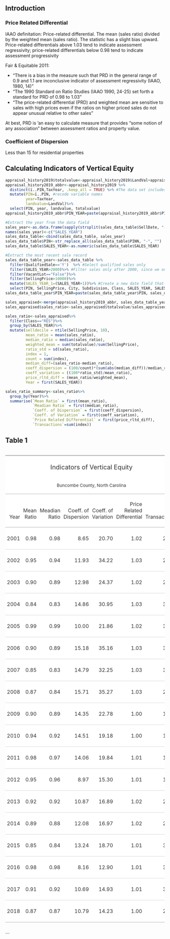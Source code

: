 
## Introduction

### Price Related Differential

IAAO definitation: Price-related differential. The mean (sales ratio)
divided by the weighted mean (sales ratio). The statistic has a slight
bias upward. Price-related differentials above 1.03 tend to indicate
assessment regressivity; price-related differentials below 0.98 tend to
indicate assessment progressivity

Fair & Equitable 2011:

  - “There is a bias in the measure such that PRD in the general range
    of 0.9 and 1.1 are inconclusive indicator of assessment regressivity
    (IAAO, 1980, 14)”
  - “The 1990 Standard on Ratio Studies (IAAO 1990, 24-25) set forth a
    standard for PRD of 0.98 to 1.03”
  - “The price-related differential (PRD) and weighted mean are
    sensitive to sales with high prices even if the ratios on higher
    priced sales do not appear unusual relative to other sales”

At best, PRD is ’an easy to calculate measure that provides “some notion
of any association” between assessment ratios and property value.

### Coefficient of Dispersion

Less than 15 for residential properties

## Calculating Indicators of Vertical Equity

``` r
appraisal_history2019$totalvalue<-appraisal_history2019$LandVal+appraisal_history2019$BldgVal+appraisal_history2019$ImprVal ##Calculate total taxable value
appraisal_history2019_abbr<-appraisal_history2019 %>%
  distinct(ï..PIN,TaxYear, .keep_all = TRUE) %>% #The data set includes duplicated records. Remove duplicates.
  mutate(PIN=ï..PIN, #recode variable names
         year=TaxYear,
         landvalue=LandVal)%>%
  select(PIN, year, landvalue, totalvalue)
appraisal_history2019_abbr$PIN_YEAR=paste(appraisal_history2019_abbr$PIN, appraisal_history2019_abbr$year, sep="_")

#Extract the year from the data field
sales_year<-as.data.frame(sapply(strsplit(sales_data_table$SellDate, "-"), `[`,1))
names(sales_year)<-c("SALES_YEAR")
sales_data_table<-cbind(sales_data_table, sales_year)
sales_data_table$PIN<-str_replace_all(sales_data_table$PINN, "-", "")
sales_data_table$SALES_YEAR<-as.numeric(sales_data_table$SALES_YEAR)

#Extract the most recent sale record
sales_data_table_year<-sales_data_table %>% 
  filter(QualifiedSale=='Y')  %>% #Select qualified sales only
  filter(SALES_YEAR>2000)%>% #Filter sales only after 2000, since we only have appraisal values back to 2001
  filter(VacantLot=="False")%>%
  filter(SellingPrice>10000)%>%
  mutate(SALES_YEAR_1=(SALES_YEAR+1))%>% #Create a new date field that allows the sales to align with the following tax year
  select(PIN, SellingPrice, City, Subdivision, Class, SALES_YEAR, SALES_YEAR_1)
sales_data_table_year$PIN_YEAR=paste(sales_data_table_year$PIN, sales_data_table_year$SALES_YEAR_1, sep="_")

sales_appraised<-merge(appraisal_history2019_abbr, sales_data_table_year, by="PIN_YEAR")
sales_appraised$sales_ratio<-sales_appraised$totalvalue/sales_appraised$SellingPrice

sales_ratio<-sales_appraised%>%
  filter(Class=="RES")%>%
  group_by(SALES_YEAR)%>%
  mutate(selldecile = ntile(SellingPrice, 10),
         mean_ratio = mean(sales_ratio),
         median_ratio = median(sales_ratio),
         weighted_mean = sum(totalvalue)/sum(SellingPrice),
         ratio_std = sd(sales_ratio),
         index = 1,
         count = sum(index),
         median_diff=(sales_ratio-median_ratio),
         coeff_dispersion = (100/count)*(sum(abs(median_diff))/median_ratio),
         coeff_variation = ((100*ratio_std)/mean_ratio),
         price_rltd_diff = (mean_ratio/weighted_mean),
         Year = first(SALES_YEAR))

sales_ratio_summary<-sales_ratio%>%
  group_by(Year)%>%
  summarise(`Mean Ratio` = first(mean_ratio),
            `Meadian Ratio` = first(median_ratio),
            `Coeff. of Dispersion` = first(coeff_dispersion),
            `Coeff. of Variation` = first(coeff_variation),
            `Price Related Differential` = first(price_rltd_diff),
            `Transactions`=sum(index))
```

## Table 1

<!--html_preserve-->

<div id="yryfqgpqfq" style="overflow-x:auto;overflow-y:auto;width:auto;height:auto;">

<style>html {
  font-family: -apple-system, BlinkMacSystemFont, 'Segoe UI', Roboto, Oxygen, Ubuntu, Cantarell, 'Helvetica Neue', 'Fira Sans', 'Droid Sans', Arial, sans-serif;
}

#yryfqgpqfq .gt_table {
  display: table;
  border-collapse: collapse;
  margin-left: auto;
  margin-right: auto;
  color: #333333;
  font-size: 16px;
  font-weight: normal;
  font-style: normal;
  background-color: #FFFFFF;
  width: auto;
  border-top-style: solid;
  border-top-width: 2px;
  border-top-color: #A8A8A8;
  border-right-style: none;
  border-right-width: 2px;
  border-right-color: #D3D3D3;
  border-bottom-style: solid;
  border-bottom-width: 2px;
  border-bottom-color: #A8A8A8;
  border-left-style: none;
  border-left-width: 2px;
  border-left-color: #D3D3D3;
}

#yryfqgpqfq .gt_heading {
  background-color: #FFFFFF;
  text-align: center;
  border-bottom-color: #FFFFFF;
  border-left-style: none;
  border-left-width: 1px;
  border-left-color: #D3D3D3;
  border-right-style: none;
  border-right-width: 1px;
  border-right-color: #D3D3D3;
}

#yryfqgpqfq .gt_title {
  color: #333333;
  font-size: 125%;
  font-weight: initial;
  padding-top: 4px;
  padding-bottom: 4px;
  border-bottom-color: #FFFFFF;
  border-bottom-width: 0;
}

#yryfqgpqfq .gt_subtitle {
  color: #333333;
  font-size: 85%;
  font-weight: initial;
  padding-top: 0;
  padding-bottom: 4px;
  border-top-color: #FFFFFF;
  border-top-width: 0;
}

#yryfqgpqfq .gt_bottom_border {
  border-bottom-style: solid;
  border-bottom-width: 2px;
  border-bottom-color: #D3D3D3;
}

#yryfqgpqfq .gt_col_headings {
  border-top-style: solid;
  border-top-width: 2px;
  border-top-color: #D3D3D3;
  border-bottom-style: solid;
  border-bottom-width: 2px;
  border-bottom-color: #D3D3D3;
  border-left-style: none;
  border-left-width: 1px;
  border-left-color: #D3D3D3;
  border-right-style: none;
  border-right-width: 1px;
  border-right-color: #D3D3D3;
}

#yryfqgpqfq .gt_col_heading {
  color: #333333;
  background-color: #FFFFFF;
  font-size: 100%;
  font-weight: normal;
  text-transform: inherit;
  border-left-style: none;
  border-left-width: 1px;
  border-left-color: #D3D3D3;
  border-right-style: none;
  border-right-width: 1px;
  border-right-color: #D3D3D3;
  vertical-align: bottom;
  padding-top: 5px;
  padding-bottom: 6px;
  padding-left: 5px;
  padding-right: 5px;
  overflow-x: hidden;
}

#yryfqgpqfq .gt_column_spanner_outer {
  color: #333333;
  background-color: #FFFFFF;
  font-size: 100%;
  font-weight: normal;
  text-transform: inherit;
  padding-top: 0;
  padding-bottom: 0;
  padding-left: 4px;
  padding-right: 4px;
}

#yryfqgpqfq .gt_column_spanner_outer:first-child {
  padding-left: 0;
}

#yryfqgpqfq .gt_column_spanner_outer:last-child {
  padding-right: 0;
}

#yryfqgpqfq .gt_column_spanner {
  border-bottom-style: solid;
  border-bottom-width: 2px;
  border-bottom-color: #D3D3D3;
  vertical-align: bottom;
  padding-top: 5px;
  padding-bottom: 6px;
  overflow-x: hidden;
  display: inline-block;
  width: 100%;
}

#yryfqgpqfq .gt_group_heading {
  padding: 8px;
  color: #333333;
  background-color: #FFFFFF;
  font-size: 100%;
  font-weight: initial;
  text-transform: inherit;
  border-top-style: solid;
  border-top-width: 2px;
  border-top-color: #D3D3D3;
  border-bottom-style: solid;
  border-bottom-width: 2px;
  border-bottom-color: #D3D3D3;
  border-left-style: none;
  border-left-width: 1px;
  border-left-color: #D3D3D3;
  border-right-style: none;
  border-right-width: 1px;
  border-right-color: #D3D3D3;
  vertical-align: middle;
}

#yryfqgpqfq .gt_empty_group_heading {
  padding: 0.5px;
  color: #333333;
  background-color: #FFFFFF;
  font-size: 100%;
  font-weight: initial;
  border-top-style: solid;
  border-top-width: 2px;
  border-top-color: #D3D3D3;
  border-bottom-style: solid;
  border-bottom-width: 2px;
  border-bottom-color: #D3D3D3;
  vertical-align: middle;
}

#yryfqgpqfq .gt_from_md > :first-child {
  margin-top: 0;
}

#yryfqgpqfq .gt_from_md > :last-child {
  margin-bottom: 0;
}

#yryfqgpqfq .gt_row {
  padding-top: 8px;
  padding-bottom: 8px;
  padding-left: 5px;
  padding-right: 5px;
  margin: 10px;
  border-top-style: solid;
  border-top-width: 1px;
  border-top-color: #D3D3D3;
  border-left-style: none;
  border-left-width: 1px;
  border-left-color: #D3D3D3;
  border-right-style: none;
  border-right-width: 1px;
  border-right-color: #D3D3D3;
  vertical-align: middle;
  overflow-x: hidden;
}

#yryfqgpqfq .gt_stub {
  color: #333333;
  background-color: #FFFFFF;
  font-size: 100%;
  font-weight: initial;
  text-transform: inherit;
  border-right-style: solid;
  border-right-width: 2px;
  border-right-color: #D3D3D3;
  padding-left: 12px;
}

#yryfqgpqfq .gt_summary_row {
  color: #333333;
  background-color: #FFFFFF;
  text-transform: inherit;
  padding-top: 8px;
  padding-bottom: 8px;
  padding-left: 5px;
  padding-right: 5px;
}

#yryfqgpqfq .gt_first_summary_row {
  padding-top: 8px;
  padding-bottom: 8px;
  padding-left: 5px;
  padding-right: 5px;
  border-top-style: solid;
  border-top-width: 2px;
  border-top-color: #D3D3D3;
}

#yryfqgpqfq .gt_grand_summary_row {
  color: #333333;
  background-color: #FFFFFF;
  text-transform: inherit;
  padding-top: 8px;
  padding-bottom: 8px;
  padding-left: 5px;
  padding-right: 5px;
}

#yryfqgpqfq .gt_first_grand_summary_row {
  padding-top: 8px;
  padding-bottom: 8px;
  padding-left: 5px;
  padding-right: 5px;
  border-top-style: double;
  border-top-width: 6px;
  border-top-color: #D3D3D3;
}

#yryfqgpqfq .gt_striped {
  background-color: rgba(128, 128, 128, 0.05);
}

#yryfqgpqfq .gt_table_body {
  border-top-style: solid;
  border-top-width: 2px;
  border-top-color: #D3D3D3;
  border-bottom-style: solid;
  border-bottom-width: 2px;
  border-bottom-color: #D3D3D3;
}

#yryfqgpqfq .gt_footnotes {
  color: #333333;
  background-color: #FFFFFF;
  border-bottom-style: none;
  border-bottom-width: 2px;
  border-bottom-color: #D3D3D3;
  border-left-style: none;
  border-left-width: 2px;
  border-left-color: #D3D3D3;
  border-right-style: none;
  border-right-width: 2px;
  border-right-color: #D3D3D3;
}

#yryfqgpqfq .gt_footnote {
  margin: 0px;
  font-size: 90%;
  padding: 4px;
}

#yryfqgpqfq .gt_sourcenotes {
  color: #333333;
  background-color: #FFFFFF;
  border-bottom-style: none;
  border-bottom-width: 2px;
  border-bottom-color: #D3D3D3;
  border-left-style: none;
  border-left-width: 2px;
  border-left-color: #D3D3D3;
  border-right-style: none;
  border-right-width: 2px;
  border-right-color: #D3D3D3;
}

#yryfqgpqfq .gt_sourcenote {
  font-size: 90%;
  padding: 4px;
}

#yryfqgpqfq .gt_left {
  text-align: left;
}

#yryfqgpqfq .gt_center {
  text-align: center;
}

#yryfqgpqfq .gt_right {
  text-align: right;
  font-variant-numeric: tabular-nums;
}

#yryfqgpqfq .gt_font_normal {
  font-weight: normal;
}

#yryfqgpqfq .gt_font_bold {
  font-weight: bold;
}

#yryfqgpqfq .gt_font_italic {
  font-style: italic;
}

#yryfqgpqfq .gt_super {
  font-size: 65%;
}

#yryfqgpqfq .gt_footnote_marks {
  font-style: italic;
  font-weight: normal;
  font-size: 65%;
}
</style>

<table class="gt_table">

<thead class="gt_header">

<tr>

<th colspan="7" class="gt_heading gt_title gt_font_normal" style>

Indicators of Vertical Equity

</th>

</tr>

<tr>

<th colspan="7" class="gt_heading gt_subtitle gt_font_normal gt_bottom_border" style>

Buncombe County, North Carolina

</th>

</tr>

</thead>

<thead class="gt_col_headings">

<tr>

<th class="gt_col_heading gt_columns_bottom_border gt_right" rowspan="1" colspan="1">

Year

</th>

<th class="gt_col_heading gt_columns_bottom_border gt_right" rowspan="1" colspan="1">

Mean Ratio

</th>

<th class="gt_col_heading gt_columns_bottom_border gt_right" rowspan="1" colspan="1">

Meadian Ratio

</th>

<th class="gt_col_heading gt_columns_bottom_border gt_right" rowspan="1" colspan="1">

Coeff. of Dispersion

</th>

<th class="gt_col_heading gt_columns_bottom_border gt_right" rowspan="1" colspan="1">

Coeff. of Variation

</th>

<th class="gt_col_heading gt_columns_bottom_border gt_right" rowspan="1" colspan="1">

Price Related Differential

</th>

<th class="gt_col_heading gt_columns_bottom_border gt_right" rowspan="1" colspan="1">

Transactions

</th>

</tr>

</thead>

<tbody class="gt_table_body">

<tr>

<td class="gt_row gt_right">

2001

</td>

<td class="gt_row gt_right">

0.98

</td>

<td class="gt_row gt_right">

0.98

</td>

<td class="gt_row gt_right">

8.65

</td>

<td class="gt_row gt_right">

20.70

</td>

<td class="gt_row gt_right">

1.02

</td>

<td class="gt_row gt_right">

2364

</td>

</tr>

<tr>

<td class="gt_row gt_right">

2002

</td>

<td class="gt_row gt_right">

0.95

</td>

<td class="gt_row gt_right">

0.94

</td>

<td class="gt_row gt_right">

11.93

</td>

<td class="gt_row gt_right">

34.22

</td>

<td class="gt_row gt_right">

1.03

</td>

<td class="gt_row gt_right">

2697

</td>

</tr>

<tr>

<td class="gt_row gt_right">

2003

</td>

<td class="gt_row gt_right">

0.90

</td>

<td class="gt_row gt_right">

0.89

</td>

<td class="gt_row gt_right">

12.98

</td>

<td class="gt_row gt_right">

24.37

</td>

<td class="gt_row gt_right">

1.02

</td>

<td class="gt_row gt_right">

2981

</td>

</tr>

<tr>

<td class="gt_row gt_right">

2004

</td>

<td class="gt_row gt_right">

0.84

</td>

<td class="gt_row gt_right">

0.83

</td>

<td class="gt_row gt_right">

14.86

</td>

<td class="gt_row gt_right">

30.95

</td>

<td class="gt_row gt_right">

1.03

</td>

<td class="gt_row gt_right">

3513

</td>

</tr>

<tr>

<td class="gt_row gt_right">

2005

</td>

<td class="gt_row gt_right">

0.99

</td>

<td class="gt_row gt_right">

0.99

</td>

<td class="gt_row gt_right">

10.00

</td>

<td class="gt_row gt_right">

21.86

</td>

<td class="gt_row gt_right">

1.02

</td>

<td class="gt_row gt_right">

3782

</td>

</tr>

<tr>

<td class="gt_row gt_right">

2006

</td>

<td class="gt_row gt_right">

0.90

</td>

<td class="gt_row gt_right">

0.89

</td>

<td class="gt_row gt_right">

15.18

</td>

<td class="gt_row gt_right">

35.16

</td>

<td class="gt_row gt_right">

1.03

</td>

<td class="gt_row gt_right">

3952

</td>

</tr>

<tr>

<td class="gt_row gt_right">

2007

</td>

<td class="gt_row gt_right">

0.85

</td>

<td class="gt_row gt_right">

0.83

</td>

<td class="gt_row gt_right">

14.79

</td>

<td class="gt_row gt_right">

32.25

</td>

<td class="gt_row gt_right">

1.03

</td>

<td class="gt_row gt_right">

3001

</td>

</tr>

<tr>

<td class="gt_row gt_right">

2008

</td>

<td class="gt_row gt_right">

0.87

</td>

<td class="gt_row gt_right">

0.84

</td>

<td class="gt_row gt_right">

15.71

</td>

<td class="gt_row gt_right">

35.27

</td>

<td class="gt_row gt_right">

1.03

</td>

<td class="gt_row gt_right">

2059

</td>

</tr>

<tr>

<td class="gt_row gt_right">

2009

</td>

<td class="gt_row gt_right">

0.90

</td>

<td class="gt_row gt_right">

0.89

</td>

<td class="gt_row gt_right">

14.35

</td>

<td class="gt_row gt_right">

22.78

</td>

<td class="gt_row gt_right">

1.00

</td>

<td class="gt_row gt_right">

1524

</td>

</tr>

<tr>

<td class="gt_row gt_right">

2010

</td>

<td class="gt_row gt_right">

0.94

</td>

<td class="gt_row gt_right">

0.92

</td>

<td class="gt_row gt_right">

14.51

</td>

<td class="gt_row gt_right">

19.18

</td>

<td class="gt_row gt_right">

1.00

</td>

<td class="gt_row gt_right">

1426

</td>

</tr>

<tr>

<td class="gt_row gt_right">

2011

</td>

<td class="gt_row gt_right">

0.98

</td>

<td class="gt_row gt_right">

0.97

</td>

<td class="gt_row gt_right">

14.06

</td>

<td class="gt_row gt_right">

19.84

</td>

<td class="gt_row gt_right">

1.01

</td>

<td class="gt_row gt_right">

1472

</td>

</tr>

<tr>

<td class="gt_row gt_right">

2012

</td>

<td class="gt_row gt_right">

0.95

</td>

<td class="gt_row gt_right">

0.96

</td>

<td class="gt_row gt_right">

8.97

</td>

<td class="gt_row gt_right">

15.30

</td>

<td class="gt_row gt_right">

1.01

</td>

<td class="gt_row gt_right">

1820

</td>

</tr>

<tr>

<td class="gt_row gt_right">

2013

</td>

<td class="gt_row gt_right">

0.92

</td>

<td class="gt_row gt_right">

0.92

</td>

<td class="gt_row gt_right">

10.87

</td>

<td class="gt_row gt_right">

16.89

</td>

<td class="gt_row gt_right">

1.02

</td>

<td class="gt_row gt_right">

2401

</td>

</tr>

<tr>

<td class="gt_row gt_right">

2014

</td>

<td class="gt_row gt_right">

0.89

</td>

<td class="gt_row gt_right">

0.88

</td>

<td class="gt_row gt_right">

12.08

</td>

<td class="gt_row gt_right">

16.97

</td>

<td class="gt_row gt_right">

1.02

</td>

<td class="gt_row gt_right">

2595

</td>

</tr>

<tr>

<td class="gt_row gt_right">

2015

</td>

<td class="gt_row gt_right">

0.85

</td>

<td class="gt_row gt_right">

0.84

</td>

<td class="gt_row gt_right">

13.24

</td>

<td class="gt_row gt_right">

18.70

</td>

<td class="gt_row gt_right">

1.01

</td>

<td class="gt_row gt_right">

3239

</td>

</tr>

<tr>

<td class="gt_row gt_right">

2016

</td>

<td class="gt_row gt_right">

0.98

</td>

<td class="gt_row gt_right">

0.98

</td>

<td class="gt_row gt_right">

8.16

</td>

<td class="gt_row gt_right">

12.90

</td>

<td class="gt_row gt_right">

1.01

</td>

<td class="gt_row gt_right">

3578

</td>

</tr>

<tr>

<td class="gt_row gt_right">

2017

</td>

<td class="gt_row gt_right">

0.91

</td>

<td class="gt_row gt_right">

0.92

</td>

<td class="gt_row gt_right">

10.69

</td>

<td class="gt_row gt_right">

14.93

</td>

<td class="gt_row gt_right">

1.01

</td>

<td class="gt_row gt_right">

3391

</td>

</tr>

<tr>

<td class="gt_row gt_right">

2018

</td>

<td class="gt_row gt_right">

0.87

</td>

<td class="gt_row gt_right">

0.87

</td>

<td class="gt_row gt_right">

10.79

</td>

<td class="gt_row gt_right">

14.23

</td>

<td class="gt_row gt_right">

1.00

</td>

<td class="gt_row gt_right">

2962

</td>

</tr>

</tbody>

</table>

</div>

<!--/html_preserve-->

\`\`\`
